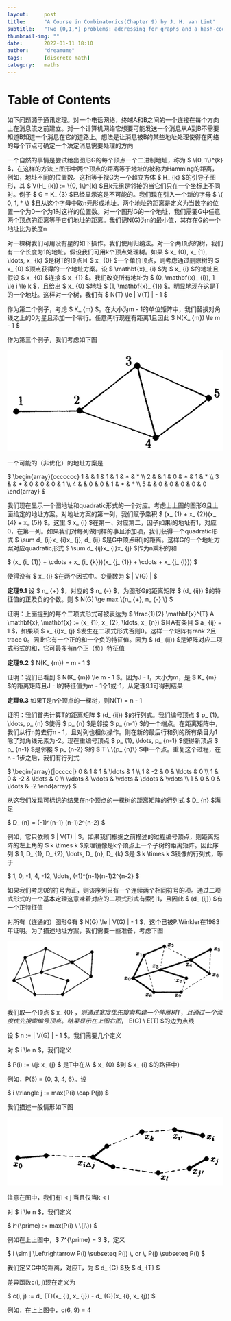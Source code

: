 ```yaml
---
layout:     post
title:      "A Course in Combinatorics(Chapter 9) by J. H. van Lint"
subtitle:   "Two (0,1,*) problems: addressing for graphs and a hash-coding scheme"
thumbnail-img: ""
date:       2022-01-11 18:10
author:     "dreamume"
tags: 		[discrete math]
category:   maths
---
```

<head>
    <script src="https://cdn.mathjax.org/mathjax/latest/MathJax.js?config=TeX-AMS-MML_HTMLorMML" type="text/javascript"></script>
    <script type="text/x-mathjax-config">
        MathJax.Hub.Config({
            tex2jax: {
            skipTags: ['script', 'noscript', 'style', 'textarea', 'pre'],
            inlineMath: [['$','$']]
            }
        });
    </script>
</head>

# Table of Contents



  如下问题源于通讯定理。对一个电话网络，终端A和B之间的一个连接在每个方向上在消息流之前建立。对一个计算机网络它想要可能发送一个消息从A到B不需要知道B知道一个消息在它的道路上。想法是让消息被B的某些地址处理使得在网络的每个节点可确定一个决定消息需要处理的方向

  一个自然的事情是尝试给出图形G的每个顶点一个二进制地址，称为 $ \\{0, 1\\}^{k} $，在这样的方法上图形中两个顶点的距离等于地址的被称为Hamming的距离，例如，地址不同的位置数。这相等于视G为一个超立方体 $ H_ {k} $的引导子图形，其 $ V(H_ {k}) := \\{0, 1\\}^{k} $且k元组是邻接的当它们只在一个坐标上不同时。例子 $ G = K_ {3} $已经显示这是不可能的。我们现在引入一个新的字母 $ \\{ 0, 1, * \\} $且从这个字母中取n元形成地址。两个地址的距离是定义为当数字的位置一个为0一个为1时这样的位置数。对一个图形G的一个地址，我们需要G中任意两个顶点的距离等于它们地址的距离。我们记N(G)为n的最小值，其存在G的一个地址比为长度n

  对一棵树我们可用没有星的如下操作。我们使用归纳法。对一个两顶点的树，我们有一个长度为1的地址。假设我们可用k个顶点处理树。如果 $ x_ {0}, x_ {1}, \\ldots, x_ {k} $是树T的顶点且 $ x_ {0} $一个单价顶点，则考虑通过删除树的 $ x_ {0} $顶点获得的一个地址方案。设 $ \\mathbf{x}_ {i} $为 $ x_ {i} $的地址且假设 $ x_ {0} $连接 $ x_ {1} $。我们改变所有地址为 $ (0, \\mathbf{x}_ {i}), 1 \\le i \\le k $，且给出 $ x_ {0} $地址 $ (1, \\mathbf{x}_ {1}) $。明显地现在这是T的一个地址。这样对一个树，我们有 $ N(T) \\le \| V(T) \| - 1 $

  作为第二个例子，考虑 $ K_ {m} $。在大小为m - 1的单位矩阵中，我们替换对角线之上的0为星且添加一个零行。任意两行现在有距离1且因此 $ N(K_ {m}) \\le m - 1 $

  作为第三个例子，我们考虑如下图

  ![img](../img/example_addressing_for_graphs_and_a_hash_coding_scheme.png)

  一个可能的（非优化）的地址方案是

  $ \\begin{array}{ccccccc} 1 & & 1 & 1 & 1 & * & * \\\\ 2 & & 1 & 0 & * & 1 & * \\\\ 3 & & * & 0 & 0 & 0 & 1 \\\\ 4 & & 0 & 0 & 1 & * & * \\\\ 5 & & 0 & 0 & 0 & 0 & 0 \\end{array} $

  我们现在显示一个图地址和quadratic形式的一个对应。考虑上上图的图形G且上面给定的地址方案。对地址方案的第一列，我们赋予乘积 $ (x_ {1} + x_ {2})(x_ {4} + x_ {5}) $。这里 $ x_ {i} $在第一、对应第二，因子如果i的地址有1，对应0，在第一列。如果我们对每列做同样的事且添加项，我们获得一个quadratic形式 $ \\sum d_ {ij}x_ {i}x_ {j}, d_ {ij} $是G中顶点i和j的距离。这样G的一个地址方案对应quadratic形式 $ \\sum d_ {ij}x_ {i}x_ {j} $作为n乘积的和

  $ (x_ {i_ {1}} + \\cdots + x_ {i_ {k}})(x_ {j_ {1}} + \\cdots + x_ {j_ {l}}) $

  使得没有 $ x_ {i} $在两个因式中。变量数为 $ \| V(G) \| $

  **定理9.1** 设 $ n_ {+} $，对应的 $ n_ {-} $，为图形G的距离矩阵 $ (d_ {ij}) $的特征值的正及负的个数。则 $ N(G) \\ge max \\{n_ {+}, n_ {-} \\} $

  证明：上面提到的每个二项式形式可被表达为 $ \\frac{1}{2} \\mathbf{x}^{T} A \\mathbf{x}, \\mathbf{x} := (x_ {1}, x_ {2}, \\ldots, x_ {n}) $且A有条目 $ a_ {ij} = 1 $，如果项 $ x_ {i}x_ {j} $发生在二项式形式否则0。这样一个矩阵有rank 2且trace 0。因此它有一个正的和一个负的特征值。因为 $ (d_ {ij}) $是矩阵对应二项式形式的和，它可最多有n个正（负）特征值

  **定理9.2** $ N(K_ {m}) = m - 1 $

  证明：我们已看到 $ N(K_ {m}) \\le m - 1 $。因为J - I，大小为m，是 $ K_ {m} $的距离矩阵且J - I的特征值为m - 1个1或-1，从定理9.1可得到结果

  **定理9.3** 如果T是n个顶点的一棵树，则N(T) = n - 1

  证明：我们首先计算T的距离矩阵 $ (d_ {ij}) $的行列式。我们编号顶点 $ p_ {1}, \\ldots, p_ {n} $使得 $ p_ {n} $是邻接 $ p_ {n-1} $的一个端点。在距离矩阵中，我们从行n剪去行n - 1，且对列也相似操作。则在新的最后行和列的所有条目为1除了对角线元素为-2。现在重编号顶点 $ p_ {1}, \\ldots, p_ {n-1} $使得新顶点 $ p_ {n-1} $是邻接 $ p_ {n-2} $的 $ T \\ \\{p_ {n}\\} $中一个点。重复这个过程，在n - 1步之后，我们有行列式

  $ \\begin{array}{\|ccccc\|} 0 & 1 & 1 & \\ldots & 1 \\\\ 1 & -2 & 0 & \\ldots & 0 \\\\ 1 & 0 & -2 & \\ldots & 0 \\\\ \\vdots & \\vdots & \\vdots & \\ddots & \\vdots \\\\ 1 & 0 & 0 & \\ldots & -2 \\end{array} $

  从这我们发现可标记的结果在n个顶点的一棵树的距离矩阵的行列式 $ D_ {n} $满足

  $ D_ {n} = (-1)^{n-1} (n-1)2^{n-2} $

  例如，它只依赖 $ \| V(T) \| $。如果我们根据之前描述的过程编号顶点，则距离矩阵的左上角的 $ k \\times k $原理镜像是k个顶点上一个子树的距离矩阵。因此序列 $ 1, D_ {1}, D_ {2}, \\ldots, D_ {n}, D_ {k} $是 $ k \\times k $镜像的行列式，等于

  $ 1, 0, -1, 4, -12, \\ldots, (-1)^{n-1}(n-1)2^{n-2} $

  如果我们考虑0的符号为正，则该序列只有一个连续两个相同符号的项。通过二项式形式的一个基本定理这意味着对应的二项式形式有索引1，且因此 $ (d_ {ij}) $有一个正特征值

  对所有（连通的）图形G有 $ N(G) \\le \| V(G) \| - 1 $，这个已被P.Winkler在1983年证明。为了描述地址方案，我们需要一些准备，考虑下图

  ![img](../img/example_for_describing_addressing.png)

  我们取一个顶点 $ x_ {0} $，则通过宽度优先搜索构建一个伸展树T，且通过一个深度优先搜索编号顶点。结果显示在上图右图，$ E(G) \\ E(T) $的边为点线

  设 $ n := \| V(G) \| - 1 $。我们需要几个定义

  对 $ i \\le n $，我们定义

  $ P(i) := \\{j: x_ {j} $ 是T中在从 $ x_ {0} $到 $ x_ {i} $的路径中}

  例如，P(6) = {0, 3, 4, 6}。设

  $ i \\triangle j := max(P(i) \\cap P(j)) $

  我们描述一般情形如下图

  ![img](../img/example_of_cap_definition_in_addressing_problem.png)

  注意在图中，我们有i < j 当且仅当k < l

  对 $ i \\le n $，我们定义

  $ i^{\\prime} := max(P(i) \\ \\{i\\}) $

  例如在上上图中，$ 7^{\\prime} = 3 $，定义

  $ i \\sim j \\Leftrightarrow P(i) \\subseteq P(j) \\, or \\, P(j) \\subseteq P(i) $

  我们定义G中的距离，对应T，为 $ d_ {G} $及 $ d_ {T} $

  差异函数c(i, j)现在定义为

  $ c(i, j) := d_ {T}(x_ {i}, x_ {j}) - d_ {G}(x_ {i}, x_ {j}) $

  例如，在上上图中，c(6, 9) = 4
